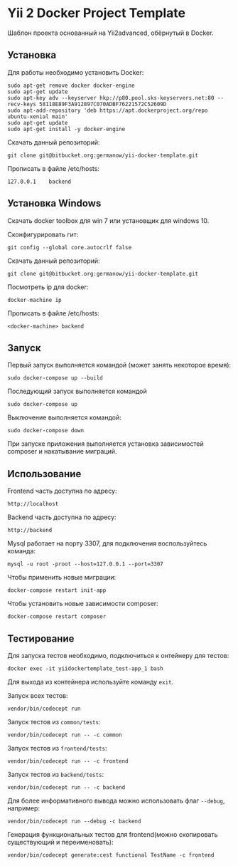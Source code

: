 # Yii 2 Docker Project Template

Шаблон проекта основанный на Yii2advanced, обёрнутый в Docker.

## Установка

Для работы необходимо установить Docker:

    sudo apt-get remove docker docker-engine
    sudo apt-get update
    sudo apt-key adv --keyserver hkp://p80.pool.sks-keyservers.net:80 --recv-keys 58118E89F3A912897C070ADBF76221572C52609D
    sudo apt-add-repository 'deb https://apt.dockerproject.org/repo ubuntu-xenial main'
    sudo apt-get update
    sudo apt-get install -y docker-engine

Скачать данный репозиторий:

```git clone git@bitbucket.org:germanow/yii-docker-template.git```

Прописать в файле /etc/hosts:

```127.0.0.1	backend```

## Установка Windows

Скачать docker toolbox для win 7 или установщик для windows 10.

Сконфигурировать гит:

```git config --global core.autocrlf false```

Скачать данный репозиторий:

```git clone git@bitbucket.org:germanow/yii-docker-template.git```

Посмотреть ip для docker:

```docker-machine ip```

Прописать в файле /etc/hosts:

```<docker-machine>	backend```

## Запуск

Первый запуск выполняется командой (может занять некоторое время):

```sudo docker-compose up --build```

Последующий запуск выполняется командой

```sudo docker-compose up```

Выключение выполняется командой:

```sudo docker-compose down```

При запуске приложения выполняется установка зависимостей composer и накатывание миграций. 

## Использование

Frontend часть доступна по адресу:

```http://localhost```

Backend часть доступна по адресу:

```http://backend```

Mysql работает на порту 3307, для подключения воспользуйтесь команда:

```mysql -u root -proot --host=127.0.0.1 --port=3307```

Чтобы применить новые миграции:

```docker-compose restart init-app```

Чтобы установить новые зависимости composer:

```docker-compose restart composer```

## Тестирование

Для запуска тестов необходимо, подключиться к онтейнеру для тестов:

```docker exec -it yiidockertemplate_test-app_1 bash```

Для выхода из контейнера используйте команду ```exit```.

Запуск всех тестов:

```vendor/bin/codecept run```

Запуск тестов из ```common/tests```:

```vendor/bin/codecept run -- -c common```

Запуск тестов из ```frontend/tests```:

```vendor/bin/codecept run -- -c frontend```

Запуск тестов из ```backend/tests```:

```vendor/bin/codecept run -- -c backend```

Для более информативного вывода можно использовать флаг ```--debug```, например:

```vendor/bin/codecept run --debug -c backend```

Генерация функциональных тестов для frontend(можно скопировать существующий и переименовать):

```vendor/bin/codecept generate:cest functional TestName -c frontend```